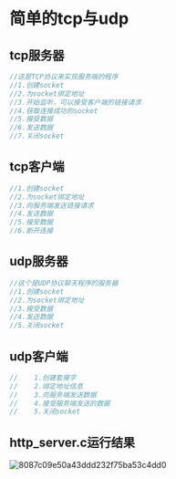 # 简单的tcp与udp

## tcp服务器

```C++
//这是TCP协议来实现服务端的程序
//1.创建socket
//2.为socket绑定地址
//3.开始监听，可以接受客户端的链接请求
//4.获取连接成功的socket
//5.接受数据
//6.发送数据
//7.关闭socket
```

## tcp客户端

```C++
//1.创建socket
//2.为socket绑定地址
//3.向服务端发送链接请求
//4.发送数据
//5.接受数据
//6.断开连接
```

## udp服务器

```c++
//这个是UDP协议聊天程序的服务器
//1.创建socket
//2.为socket绑定地址
//3.接受数据
//4.发送数据
//5.关闭socket
```

## udp客户端

```C++
//    1.创建套接字
//    2.绑定地址信息
//    3.向服务端发送数据
//    4.接受服务端发送的数据
//    5.关闭socket
```

## http_server.c运行结果

![8087c09e50a43ddd232f75ba53c4dd0](photo/8087c09e50a43ddd232f75ba53c4dd0.png)

